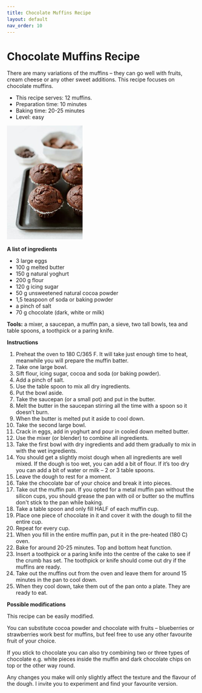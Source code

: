 ```yaml
---
title: Chocolate Muffins Recipe
layout: default
nav_order: 10
---
```




<h1>Chocolate Muffins Recipe</h1>

There are many variations of the muffins – they can go well with fruits, cream cheese or any other sweet additions. This recipe focuses on chocolate muffins.

- This recipe serves: 12 muffins.
- Preparation time: 10 minutes
- Baking time: 20-25 minutes
- Level: easy


![Alt text](small_size_chocolate_muffins3jpg.jpg)


**A list of ingredients**

- 3 large eggs
- 100 g melted butter
- 150 g natural yoghurt
- 200 g flour
- 120 g icing sugar
- 50 g unsweetened natural cocoa powder
- 1,5 teaspoon of soda or baking powder
- a pinch of salt
- 70 g chocolate (dark, white or milk)


**Tools:** a mixer, a saucepan, a muffin pan, a sieve, two tall bowls, tea and table spoons, a toothpick or a paring knife.

**Instructions**

1. Preheat the oven to 180 C/365 F. It will take just enough time to heat, meanwhile you will prepare the muffin batter.
2. Take one large bowl.
3. Sift flour, icing sugar, cocoa and soda (or baking powder).
4. Add a pinch of salt.
5. Use the table spoon to mix all dry ingredients.
6. Put the bowl aside.
7. Take the saucepan (or a small pot) and put in the butter.
8. Melt the butter in the saucepan stirring all the time with a spoon so it doesn’t burn.
9. When the butter is melted put it aside to cool down.
10. Take the second large bowl.
11. Crack in eggs, add in yoghurt and pour in cooled down melted butter.
12. Use the mixer (or blender) to combine all ingredients.
13. Take the first bowl with dry ingredients and add them gradually to mix in with the wet ingredients.
14. You should get a slightly moist dough when all ingredients are well mixed. If the dough is too wet, you can add a bit of flour. If it’s too dry you can add a bit of water or milk – 2 or 3 table spoons.
15. Leave the dough to rest for a moment.
16. Take the chocolate bar of your choice and break it into pieces.
17. Take out the muffin pan. If you opted for a metal muffin pan without the silicon cups, you should grease the pan with oil or butter so the muffins don't stick to the pan while baking.
18. Take a table spoon and only fill HALF of each muffin cup.
19. Place one piece of chocolate in it and cover it with the dough to fill the entire cup.
20. Repeat for every cup.
21. When you fill in the entire muffin pan, put it in the pre-heated (180 C) oven.
22. Bake for around 20-25 minutes. Top and bottom heat function.
23. Insert a toothpick or a paring knife into the centre of the cake to see if the crumb has set. The toothpick or knife should come out dry if the muffins are ready.
24. Take out the muffins out from the oven and leave them for around 15 minutes in the pan to cool down.
25. When they cool down, take them out of the pan onto a plate. They are ready to eat.

**Possible modifications**

This recipe can be easily modified. 

You can substitute cocoa powder and chocolate with fruits – blueberries or strawberries work best for muffins, but feel free to use any other favourite fruit of your choice.

If you stick to chocolate you can also try combining two or three types of chocolate e.g. white pieces inside the muffin and dark chocolate chips on top or the other way round.

Any changes you make will only slightly affect the texture and the flavour of the dough. I invite you to experiment and find your favourite version. 
